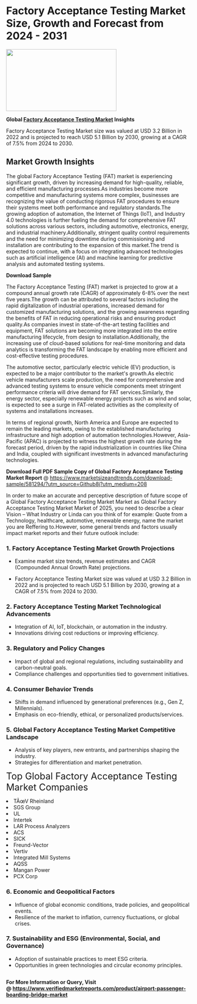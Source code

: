 <H1>Factory Acceptance Testing Market Size, Growth and Forecast from 2024 - 2031</H1><img class="aligncenter size-medium wp-image-584254" src="https://thirdeyenews.in/wp-content/uploads/2024/09/Global-Market-Research-300x168.jpeg" alt="" width="300" height="168" /><p><strong>Global&nbsp;<a href="https://www.marketsizeandtrends.com/download-sample/581294/?utm_source=Github8j?utm_medium=208">Factory Acceptance Testing Market</a> Insights</strong></p><p>Factory Acceptance Testing Market size was valued at USD 3.2 Billion in 2022 and is projected to reach USD 5.1 Billion by 2030, growing at a CAGR of 7.5% from 2024 to 2030.</p><p><h2>Market Growth Insights</h2> <p>The global Factory Acceptance Testing (FAT) market is experiencing significant growth, driven by increasing demand for high-quality, reliable, and efficient manufacturing processes.As industries become more competitive and manufacturing systems more complex, businesses are recognizing the value of conducting rigorous FAT procedures to ensure their systems meet both performance and regulatory standards.The growing adoption of automation, the Internet of Things (IoT), and Industry 4.0 technologies is further fueling the demand for comprehensive FAT solutions across various sectors, including automotive, electronics, energy, and industrial machinery.Additionally, stringent quality control requirements and the need for minimizing downtime during commissioning and installation are contributing to the expansion of this market.The trend is expected to continue, with a focus on integrating advanced technologies such as artificial intelligence (AI) and machine learning for predictive analysis and automated testing systems.</p> <p><strong>Download Sample</strong></p> <p>The Factory Acceptance Testing (FAT) market is projected to grow at a compound annual growth rate (CAGR) of approximately 6-8% over the next five years.The growth can be attributed to several factors including the rapid digitalization of industrial operations, increased demand for customized manufacturing solutions, and the growing awareness regarding the benefits of FAT in reducing operational risks and ensuring product quality.As companies invest in state-of-the-art testing facilities and equipment, FAT solutions are becoming more integrated into the entire manufacturing lifecycle, from design to installation.Additionally, the increasing use of cloud-based solutions for real-time monitoring and data analytics is transforming the FAT landscape by enabling more efficient and cost-effective testing procedures.</p> <p>The automotive sector, particularly electric vehicle (EV) production, is expected to be a major contributor to the market's growth.As electric vehicle manufacturers scale production, the need for comprehensive and advanced testing systems to ensure vehicle components meet stringent performance criteria will drive demand for FAT services.Similarly, the energy sector, especially renewable energy projects such as wind and solar, is expected to see a surge in FAT-related activities as the complexity of systems and installations increases.</p> <p>In terms of regional growth, North America and Europe are expected to remain the leading markets, owing to the established manufacturing infrastructure and high adoption of automation technologies.However, Asia-Pacific (APAC) is projected to witness the highest growth rate during the forecast period, driven by the rapid industrialization in countries like China and India, coupled with significant investments in advanced manufacturing technologies.</p> <p><span class=""><strong>Download Full PDF Sample Copy of Global Factory Acceptance Testing Market Report</strong> @ <a href="https://www.marketsizeandtrends.com/download-sample/581294/?utm_source=Github8j?utm_medium=208" target="_blank">https://www.marketsizeandtrends.com/download-sample/581294/?utm_source=Github8j?utm_medium=208</a></span></p><p>In order to make an accurate and perceptive description of future scope of a Global&nbsp;Factory Acceptance Testing Market Market as Global&nbsp;Factory Acceptance Testing Market Market of 2025, you need to describe a clear Vision &ndash; What Industry or Linda can you think of for example: Quote from a Technology, healthcare, automotive, renewable energy, name the market you are Reffering to.However, some general trends and factors usually impact market reports and their future outlook include:</p><h3>1.&nbsp;<strong>Factory Acceptance Testing Market Growth Projections</strong></h3><ul><li>Examine market size trends, revenue estimates and CAGR (Compounded Annual Growth Rate) projections.</li><li><p>Factory Acceptance Testing Market size was valued at USD 3.2 Billion in 2022 and is projected to reach USD 5.1 Billion by 2030, growing at a CAGR of 7.5% from 2024 to 2030.</p></li></ul><h3>2.&nbsp;<strong>Factory Acceptance Testing Market Technological Advancements</strong></h3><ul><li>Integration of AI, IoT, blockchain, or automation in the industry.</li><li>Innovations driving cost reductions or improving efficiency.</li></ul><h3>3.&nbsp;<strong>Regulatory and Policy Changes</strong></h3><ul><li>Impact of global and regional regulations, including sustainability and carbon-neutral goals.</li><li>Compliance challenges and opportunities tied to government initiatives.</li></ul><h3>4.&nbsp;<strong>Consumer Behavior Trends</strong></h3><ul><li>Shifts in demand influenced by generational preferences (e.g., Gen Z, Millennials).</li><li>Emphasis on eco-friendly, ethical, or personalized products/services.</li></ul><h3>5.&nbsp;<strong>Global Factory Acceptance Testing Market Competitive Landscape</strong></h3><ul><li>Analysis of key players, new entrants, and partnerships shaping the industry.</li><li>Strategies for differentiation and market penetration.</li></ul><p data-pm-slice="1 1 []"><span style="color: inherit; font-family: inherit; font-size: 25px;">Top Global Factory Acceptance Testing Market Companies</span></p><div class="" data-test-id=""><p><li>TÃœV Rheinland</li><li> SGS Group</li><li> UL</li><li> Intertek</li><li> LAR Process Analyzers</li><li> ACS</li><li> SICK</li><li> Freund-Vector</li><li> Vertiv</li><li> Integrated Mill Systems</li><li> AQSS</li><li> Mangan Power</li><li> PCX Corp</li></p></div><h3>6.&nbsp;<strong>Economic and Geopolitical Factors</strong></h3><ul><li>Influence of global economic conditions, trade policies, and geopolitical events.</li><li>Resilience of the market to inflation, currency fluctuations, or global crises.</li></ul><h3>7.&nbsp;<strong>Sustainability and ESG (Environmental, Social, and Governance)</strong></h3><ul><li>Adoption of sustainable practices to meet ESG criteria.</li><li>Opportunities in green technologies and circular economy principles.</li></ul><h2><strong style="font-size: 14px;">For More Information or Query, Visit @&nbsp;</strong><a style="background-color: #ffffff; font-size: 14px;" href="https://www.marketsizeandtrends.com/report/factory-acceptance-testing-market/" target="_blank">https://www.verifiedmarketreports.com/product/airport-passenger-boarding-bridge-market</a></h2>